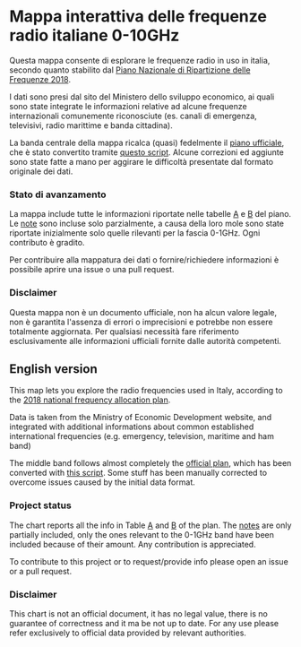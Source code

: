 # Mappa interattiva delle frequenze radio italiane 0-10GHz

Questa mappa consente di esplorare le frequenze radio in uso in italia,
secondo quanto stabilito dal [Piano Nazionale di Ripartizione delle Frequenze 2018](https://www.mise.gov.it/index.php/it/comunicazioni/radio/pnrf-piano-nazionale-di-ripartizione-delle-frequenze).

I dati sono presi dal sito del Ministero dello sviluppo economico, ai quali sono
state integrate le informazioni relative ad alcune frequenze internazionali
comunemente riconosciute (es. canali di emergenza, televisivi, radio marittime e banda cittadina).

La banda centrale della mappa ricalca (quasi) fedelmente il
[piano ufficiale](https://www.mise.gov.it/images/stories/documenti/Tabella_B_2750_MHz-10000_Mhz.pdf),
che è stato convertito tramite [questo script](https://github.com/marcosox/pnrf-convert-py).
Alcune correzioni ed aggiunte sono state fatte a mano per aggirare le difficoltà presentate dal formato originale dei dati.

### Stato di avanzamento
La mappa include tutte le informazioni riportate nelle tabelle [A](https://www.mise.gov.it/images/stories/documenti/Tabella_A_0-27500kHz.pdf) e [B](https://www.mise.gov.it/images/stories/documenti/Tabella_B_2750_MHz-10000_Mhz.pdf) del piano.
Le [note](https://www.mise.gov.it/images/stories/documenti/NOTE-pnrf.pdf) sono incluse solo parzialmente,
a causa della loro mole sono state riportate inizialmente solo quelle rilevanti per la fascia 0-1GHz.
Ogni contributo è gradito.

Per contribuire alla mappatura dei dati o fornire/richiedere informazioni
è possibile aprire una issue o una pull request.

### Disclaimer
Questa mappa non è un documento ufficiale, non ha alcun valore legale,
non è garantita l'assenza di errori o imprecisioni e potrebbe non essere totalmente aggiornata.
Per qualsiasi necessità fare riferimento esclusivamente alle informazioni ufficiali
fornite dalle autorità competenti.

## English version
This map lets you explore the radio frequencies used in Italy,
according to the [2018 national frequency allocation plan](https://www.mise.gov.it/index.php/it/comunicazioni/radio/pnrf-piano-nazionale-di-ripartizione-delle-frequenze).

Data is taken from the Ministry of Economic Development website,
and integrated with additional informations about common established
international frequencies (e.g. emergency, television, maritime and ham band)

The middle band follows almost completely the 
[official plan](https://www.mise.gov.it/images/stories/documenti/Tabella_B_2750_MHz-10000_Mhz.pdf),
which has been converted with [this script](https://github.com/marcosox/pnrf-convert-py).
Some stuff has been manually corrected to overcome issues caused by the initial data format.

### Project status
The chart reports all the info in Table [A](https://www.mise.gov.it/images/stories/documenti/Tabella_A_0-27500kHz.pdf)
and [B](https://www.mise.gov.it/images/stories/documenti/Tabella_B_2750_MHz-10000_Mhz.pdf)
of the plan.
The [notes](https://www.mise.gov.it/images/stories/documenti/NOTE-pnrf.pdf) are only partially included,
only the ones relevant to the 0-1GHz band have been included because of their amount.
Any contribution is appreciated.

To contribute to this project or to request/provide info please open an issue or a pull request.

### Disclaimer
This chart is not an official document, it has no legal value,
there is no guarantee of correctness and it ma be not up to date.
For any use please refer exclusively to official data provided by relevant authorities.
